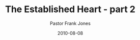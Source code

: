 ---
lunr: "true"
title: "The Established Heart - part 2"
author: "Pastor Frank Jones"
postDate: "08-08-2010"
date: 2010-08-08
category: "sermons"
slug: "2010/08/TheEstablishedHeart_part2"
icon: microphone
audioLink: "TheEstablishedHeart_part2"
tags: [established, heart]
mp3: "TheEstablishedHeart_part2/08082010.mp3"
ogg: "TheEstablishedHeart_part2/08082010.ogg"
linkurl: "https://archive.org/download/TheEstablishedHeart_part2/TheEstablishedHeart_part2_files.xml"
ipath: "https://archive.org/download/TheEstablishedHeart_part2/08082010.mp3"
layout: sermon.html
---